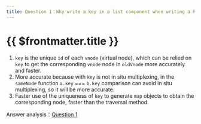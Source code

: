 ```yaml
---
title: Question 1：Why write a key in a list component when writing a React/Vue project, and what does it do?
---
```

# {{ $frontmatter.title }}

1. `key` is the unique `id` of each `vnode` (virtual node), which can be relied on `key` to get the corresponding `vnode` node in `oldVnode` more accurately and faster.
2. More accurate because with `key` is not in situ multiplexing, in the `sameNode` function `a.key` === `b.key` comparison can avoid in situ multiplexing, so it will be more accurate.
3. Faster use of the uniqueness of `key` to generate `map` objects to obtain the corresponding node, faster than the traversal method.

Answer analysis：[Question 1](https://github.com/Advanced-Frontend/Daily-Interview-Question/issues/1)